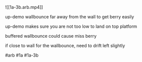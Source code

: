 

![[1a-3b.arb.mp4]]

up-demo wallbounce far away from the wall to get berry easily

up-demo makes sure you are not too low to land on top platform

buffered wallbounce could cause miss berry

if close to wall for the wallbounce, need to drift left slightly

#arb #1a #1a-3b

